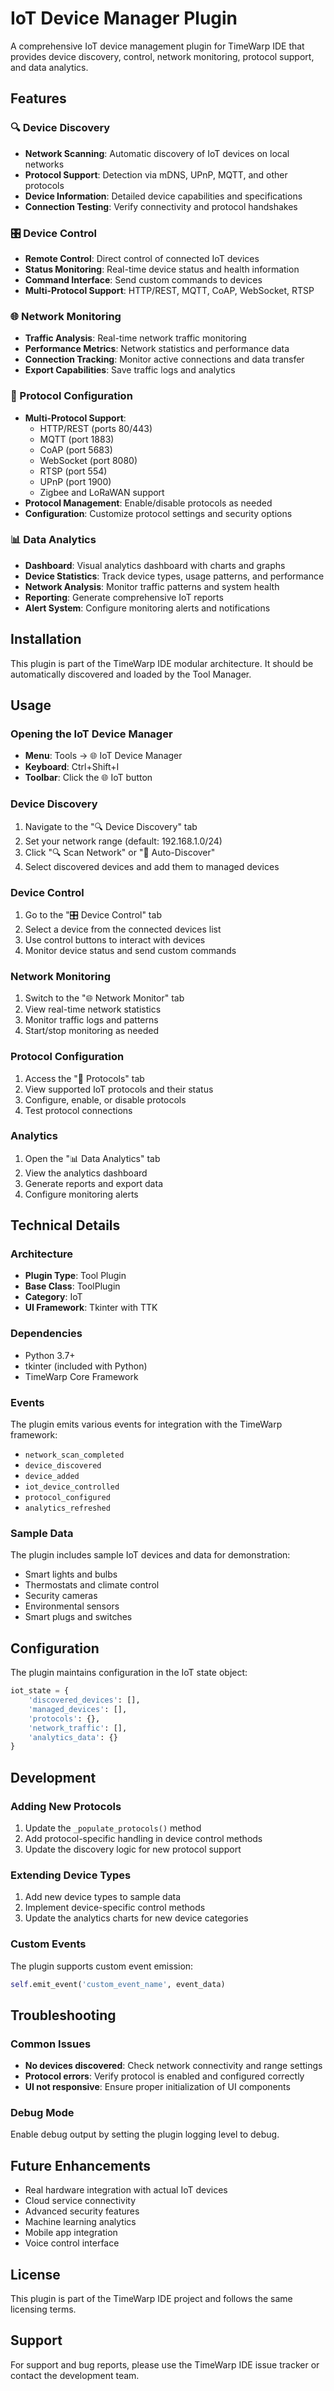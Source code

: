 # IoT Device Manager Plugin

A comprehensive IoT device management plugin for TimeWarp IDE that provides device discovery, control, network monitoring, protocol support, and data analytics.

## Features

### 🔍 Device Discovery
- **Network Scanning**: Automatic discovery of IoT devices on local networks
- **Protocol Support**: Detection via mDNS, UPnP, MQTT, and other protocols
- **Device Information**: Detailed device capabilities and specifications
- **Connection Testing**: Verify connectivity and protocol handshakes

### 🎛️ Device Control
- **Remote Control**: Direct control of connected IoT devices
- **Status Monitoring**: Real-time device status and health information
- **Command Interface**: Send custom commands to devices
- **Multi-Protocol Support**: HTTP/REST, MQTT, CoAP, WebSocket, RTSP

### 🌐 Network Monitoring
- **Traffic Analysis**: Real-time network traffic monitoring
- **Performance Metrics**: Network statistics and performance data
- **Connection Tracking**: Monitor active connections and data transfer
- **Export Capabilities**: Save traffic logs and analytics

### 📡 Protocol Configuration
- **Multi-Protocol Support**:
  - HTTP/REST (ports 80/443)
  - MQTT (port 1883)
  - CoAP (port 5683)
  - WebSocket (port 8080)
  - RTSP (port 554)
  - UPnP (port 1900)
  - Zigbee and LoRaWAN support
- **Protocol Management**: Enable/disable protocols as needed
- **Configuration**: Customize protocol settings and security options

### 📊 Data Analytics
- **Dashboard**: Visual analytics dashboard with charts and graphs
- **Device Statistics**: Track device types, usage patterns, and performance
- **Network Analysis**: Monitor traffic patterns and system health
- **Reporting**: Generate comprehensive IoT reports
- **Alert System**: Configure monitoring alerts and notifications

## Installation

This plugin is part of the TimeWarp IDE modular architecture. It should be automatically discovered and loaded by the Tool Manager.

## Usage

### Opening the IoT Device Manager
- **Menu**: Tools → 🌐 IoT Device Manager
- **Keyboard**: Ctrl+Shift+I
- **Toolbar**: Click the 🌐 IoT button

### Device Discovery
1. Navigate to the "🔍 Device Discovery" tab
2. Set your network range (default: 192.168.1.0/24)
3. Click "🔍 Scan Network" or "🔄 Auto-Discover"
4. Select discovered devices and add them to managed devices

### Device Control
1. Go to the "🎛️ Device Control" tab
2. Select a device from the connected devices list
3. Use control buttons to interact with devices
4. Monitor device status and send custom commands

### Network Monitoring
1. Switch to the "🌐 Network Monitor" tab
2. View real-time network statistics
3. Monitor traffic logs and patterns
4. Start/stop monitoring as needed

### Protocol Configuration
1. Access the "📡 Protocols" tab
2. View supported IoT protocols and their status
3. Configure, enable, or disable protocols
4. Test protocol connections

### Analytics
1. Open the "📊 Data Analytics" tab
2. View the analytics dashboard
3. Generate reports and export data
4. Configure monitoring alerts

## Technical Details

### Architecture
- **Plugin Type**: Tool Plugin
- **Base Class**: ToolPlugin
- **Category**: IoT
- **UI Framework**: Tkinter with TTK

### Dependencies
- Python 3.7+
- tkinter (included with Python)
- TimeWarp Core Framework

### Events
The plugin emits various events for integration with the TimeWarp framework:
- `network_scan_completed`
- `device_discovered`
- `device_added`
- `iot_device_controlled`
- `protocol_configured`
- `analytics_refreshed`

### Sample Data
The plugin includes sample IoT devices and data for demonstration:
- Smart lights and bulbs
- Thermostats and climate control
- Security cameras
- Environmental sensors
- Smart plugs and switches

## Configuration

The plugin maintains configuration in the IoT state object:
```python
iot_state = {
    'discovered_devices': [],
    'managed_devices': [],
    'protocols': {},
    'network_traffic': [],
    'analytics_data': {}
}
```

## Development

### Adding New Protocols
1. Update the `_populate_protocols()` method
2. Add protocol-specific handling in device control methods
3. Update the discovery logic for new protocol support

### Extending Device Types
1. Add new device types to sample data
2. Implement device-specific control methods
3. Update the analytics charts for new device categories

### Custom Events
The plugin supports custom event emission:
```python
self.emit_event('custom_event_name', event_data)
```

## Troubleshooting

### Common Issues
- **No devices discovered**: Check network connectivity and range settings
- **Protocol errors**: Verify protocol is enabled and configured correctly
- **UI not responsive**: Ensure proper initialization of UI components

### Debug Mode
Enable debug output by setting the plugin logging level to debug.

## Future Enhancements

- Real hardware integration with actual IoT devices
- Cloud service connectivity
- Advanced security features
- Machine learning analytics
- Mobile app integration
- Voice control interface

## License

This plugin is part of the TimeWarp IDE project and follows the same licensing terms.

## Support

For support and bug reports, please use the TimeWarp IDE issue tracker or contact the development team.